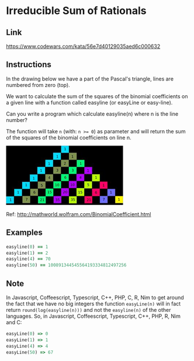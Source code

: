 # Irreducible Sum of Rationals

## Link

https://www.codewars.com/kata/56e7d40129035aed6c000632

## Instructions

In the drawing below we have a part of the Pascal's triangle, lines are numbered from zero (top).

We want to calculate the sum of the squares of the binomial coefficients on a given line with a function called easyline (or easyLine or easy-line).

Can you write a program which calculate easyline(n) where n is the line number?

The function will take `n` (with: `n >= 0`) as parameter and will return the sum of the squares of the binomial coefficients on line n.

![Pascal's Pyramid](https://github.com/Lomig/Katas/blob/master/codewars/Easy%20Line/pascal.jpg)

Ref: http://mathworld.wolfram.com/BinomialCoefficient.html

## Examples

```ruby
easyline(0) == 1
easyline(1) == 2
easyline(4) == 70
easyline(50) == 100891344545564193334812497256
```

## Note

In Javascript, Coffeescript, Typescript, C++, PHP, C, R, Nim to get around the fact that we have no big integers the function `easyLine(n)` will in fact return `round(log(easyline(n)))` and not the `easyline(n)` of the other languages. So, in Javascript, Coffeescript, Typescript, C++, PHP, R, Nim and C:

```ruby
easyLine(0) => 0
easyLine(1) => 1
easyLine(4) => 4
easyLine(50) => 67
```

